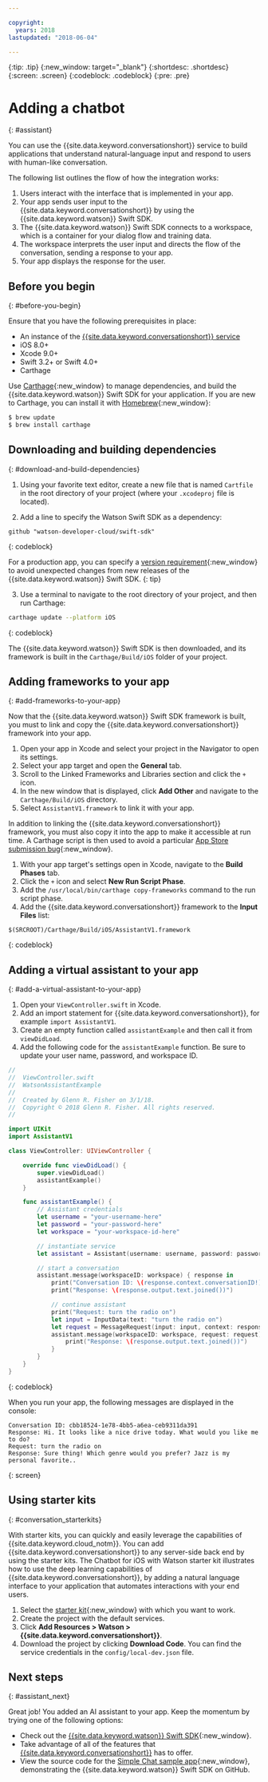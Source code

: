 ```yaml
---

copyright:
  years: 2018
lastupdated: "2018-06-04"

---
```


{:tip: .tip}
{:new_window: target="_blank"}
{:shortdesc: .shortdesc}
{:screen: .screen}
{:codeblock: .codeblock}
{:pre: .pre}

# Adding a chatbot
{: #assistant}

You can use the {{site.data.keyword.conversationshort}} service to build applications that understand natural-language input and respond to users with human-like conversation.

The following list outlines the flow of how the integration works:

  1. Users interact with the interface that is implemented in your app.
  2. Your app sends user input to the {{site.data.keyword.conversationshort}} by using the {{site.data.keyword.watson}} Swift SDK.
  3. The {{site.data.keyword.watson}} Swift SDK connects to a workspace, which is a container for your dialog flow and training data.
  4. The workspace interprets the user input and directs the flow of the conversation, sending a response to your app.
  5. Your app displays the response for the user.

## Before you begin
{: #before-you-begin}

Ensure that you have the following prerequisites in place:

  * An instance of the [{{site.data.keyword.conversationshort}} service](/docs/services/conversation/getting-started.html)
  * iOS 8.0+
  * Xcode 9.0+
  * Swift 3.2+ or Swift 4.0+
  * Carthage

Use [Carthage](https://github.com/Carthage/Carthage){:new_window} to manage dependencies, and build the {{site.data.keyword.watson}} Swift SDK for your application. If you are new to Carthage, you can install it with [Homebrew](http://brew.sh/){:new_window}:

```bash
$ brew update
$ brew install carthage
```

## Downloading and building dependencies
{: #download-and-build-dependencies}

1. Using your favorite text editor, create a new file that is named `Cartfile` in the root directory of your project (where your `.xcodeproj` file is located).

2. Add a line to specify the Watson Swift SDK as a dependency:
  ```
  github "watson-developer-cloud/swift-sdk"
  ```
  {: codeblock}

  For a production app, you can specify a [version requirement](https://github.com/Carthage/Carthage/blob/master/Documentation/Artifacts.md#version-requirement){:new_window} to avoid unexpected changes from new releases of the {{site.data.keyword.watson}} Swift SDK.
  {: tip}

3. Use a terminal to navigate to the root directory of your project, and then run Carthage:
  ```bash
  carthage update --platform iOS
  ```
  {: codeblock}

  The {{site.data.keyword.watson}} Swift SDK is then downloaded, and its framework is built in the `Carthage/Build/iOS` folder of your project.

## Adding frameworks to your app
{: #add-frameworks-to-your-app}

Now that the {{site.data.keyword.watson}} Swift SDK framework is built, you must to link and copy the {{site.data.keyword.conversationshort}} framework into your app.

1. Open your app in Xcode and select your project in the Navigator to open its settings.
2. Select your app target and open the **General** tab.
3. Scroll to the Linked Frameworks and Libraries section and click the `+` icon.
4. In the new window that is displayed, click **Add Other** and navigate to the `Carthage/Build/iOS` directory.
5. Select `AssistantV1.framework` to link it with your app.

In addition to linking the {{site.data.keyword.conversationshort}} framework, you must also copy it into the app to make it accessible at run time. A Carthage script is then used to avoid a particular [App Store submission bug](http://www.openradar.me/radar?id=6409498411401216){:new_window}.

1. With your app target's settings open in Xcode, navigate to the **Build Phases** tab.
2. Click the `+` icon and select **New Run Script Phase**.
3. Add the `/usr/local/bin/carthage copy-frameworks` command to the run script phase.
4. Add the {{site.data.keyword.conversationshort}} framework to the **Input Files** list:
  ```
  $(SRCROOT)/Carthage/Build/iOS/AssistantV1.framework
  ```
  {: codeblock}

## Adding a virtual assistant to your app
{: #add-a-virtual-assistant-to-your-app}

1. Open your `ViewController.swift` in Xcode.
2. Add an import statement for {{site.data.keyword.conversationshort}}, for example `import AssistantV1`.
3. Create an empty function called `assistantExample` and then call it from `viewDidLoad`.
4. Add the following code for the `assistantExample` function. Be sure to update your user name, password, and workspace ID.

```swift
//
//  ViewController.swift
//  WatsonAssistantExample
//
//  Created by Glenn R. Fisher on 3/1/18.
//  Copyright © 2018 Glenn R. Fisher. All rights reserved.
//

import UIKit
import AssistantV1

class ViewController: UIViewController {

    override func viewDidLoad() {
        super.viewDidLoad()
        assistantExample()
    }

    func assistantExample() {
        // Assistant credentials
        let username = "your-username-here"
        let password = "your-password-here"
        let workspace = "your-workspace-id-here"

        // instantiate service
        let assistant = Assistant(username: username, password: password, version: "2018-03-01")

        // start a conversation
        assistant.message(workspaceID: workspace) { response in
            print("Conversation ID: \(response.context.conversationID!)")
            print("Response: \(response.output.text.joined())")

            // continue assistant
            print("Request: turn the radio on")
            let input = InputData(text: "turn the radio on")
            let request = MessageRequest(input: input, context: response.context)
            assistant.message(workspaceID: workspace, request: request) { response in
                print("Response: \(response.output.text.joined())")
            }
        }
    }
}
```
{: codeblock}

When you run your app, the following messages are displayed in the console:
```
Conversation ID: cbb18524-1e78-4bb5-a6ea-ceb9311da391
Response: Hi. It looks like a nice drive today. What would you like me to do?
Request: turn the radio on
Response: Sure thing! Which genre would you prefer? Jazz is my personal favorite..
```
{: screen}

## Using starter kits
{: #conversation_starterkits}

With starter kits, you can quickly and easily leverage the capabilities of {{site.data.keyword.cloud_notm}}. You can add {{site.data.keyword.conversationshort}} to any server-side back end by using the starter kits. The Chatbot for iOS with Watson starter kit illustrates how to use the deep learning capabilities of {{site.data.keyword.conversationshort}}, by adding a natural language interface to your application that automates interactions with your end users.

1. Select the [starter kit](https://console.bluemix.net/developer/appledevelopment/starter-kits){:new_window} with which you want to work.
2. Create the project with the default services.
3. Click **Add Resources > Watson > {{site.data.keyword.conversationshort}}**.
4. Download the project by clicking **Download Code**. You can find the service credentials in the `config/local-dev.json` file.

## Next steps
{: #assistant_next}

Great job! You added an AI assistant to your app. Keep the momentum by trying one of the following options:

* Check out the [{{site.data.keyword.watson}} Swift SDK](https://github.com/watson-developer-cloud/swift-sdk){:new_window}.
* Take advantage of all of the features that [{{site.data.keyword.conversationshort}}](/docs/services/conversation/index.html) has to offer.
* View the source code for the [Simple Chat sample app](https://github.com/watson-developer-cloud/simple-chat-swift){:new_window}, demonstrating the {{site.data.keyword.watson}} Swift SDK on GitHub.
